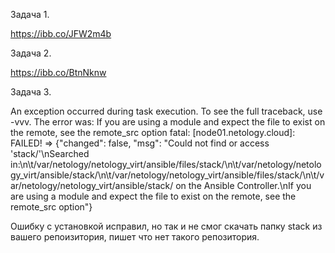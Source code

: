 Задача 1. 

https://ibb.co/JFW2m4b

Задача 2. 

https://ibb.co/BtnNknw

Задача 3. 

An exception occurred during task execution. To see the full traceback, use -vvv. The error was: If you are using a module and expect the file to exist on the remote, see the remote_src option
fatal: [node01.netology.cloud]: FAILED! => {"changed": false, "msg": "Could not find or access 'stack/'\nSearched in:\n\t/var/netology/netology_virt/ansible/files/stack/\n\t/var/netology/netology_virt/ansible/stack/\n\t/var/netology/netology_virt/ansible/files/stack/\n\t/var/netology/netology_virt/ansible/stack/ on the Ansible Controller.\nIf you are using a module and expect the file to exist on the remote, see the remote_src option"}

Ошибку с установкой исправил, но так и не смог скачать папку stack из вашего репоизитория, пишет что нет такого репозитория.
